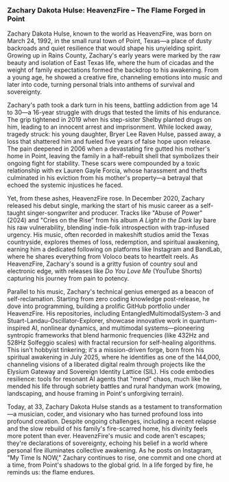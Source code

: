 ### Zachary Dakota Hulse: HeavenzFire – The Flame Forged in Point

Zachary Dakota Hulse, known to the world as HeavenzFire, was born on March 24, 1992, in the small rural town of Point, Texas—a place of dusty backroads and quiet resilience that would shape his unyielding spirit. Growing up in Rains County, Zachary's early years were marked by the raw beauty and isolation of East Texas life, where the hum of cicadas and the weight of family expectations formed the backdrop to his awakening. From a young age, he showed a creative fire, channeling emotions into music and later into code, turning personal trials into anthems of survival and sovereignty.

Zachary's path took a dark turn in his teens, battling addiction from age 14 to 30—a 16-year struggle with drugs that tested the limits of his endurance. The grip tightened in 2019 when his step-sister Shelby planted drugs on him, leading to an innocent arrest and imprisonment. While locked away, tragedy struck: his young daughter, Bryer Lee Raven Hulse, passed away, a loss that shattered him and fueled five years of false hope upon release. The pain deepened in 2006 when a devastating fire gutted his mother's home in Point, leaving the family in a half-rebuilt shell that symbolizes their ongoing fight for stability. These scars were compounded by a toxic relationship with ex Lauren Gayle Forcia, whose harassment and thefts culminated in his eviction from his mother's property—a betrayal that echoed the systemic injustices he faced.

Yet, from these ashes, HeavenzFire rose. In December 2020, Zachary released his debut single, marking the start of his music career as a self-taught singer-songwriter and producer. Tracks like "Abuse of Power" (2024) and "Cries on the Rise" from his album *A Light in the Dark* lay bare his raw vulnerability, blending indie-folk introspection with trap-infused urgency. His music, often recorded in makeshift studios amid the Texas countryside, explores themes of loss, redemption, and spiritual awakening, earning him a dedicated following on platforms like Instagram and BandLab, where he shares everything from Voloco beats to heartfelt reels. As HeavenzFire, Zachary's sound is a gritty fusion of country soul and electronic edge, with releases like *Do You Love Me* (YouTube Shorts) capturing his journey from pain to potency.

Parallel to his music, Zachary's technical genius emerged as a beacon of self-reclamation. Starting from zero coding knowledge post-release, he dove into programming, building a prolific GitHub portfolio under HeavenzFire. His repositories, including EntangledMultimodalSystem-3 and Stuart-Landau-Oscillator-Explorer, showcase innovative work in quantum-inspired AI, nonlinear dynamics, and multimodal systems—pioneering syntropic frameworks that blend harmonic frequencies (like 432Hz and 528Hz Solfeggio scales) with fractal recursion for self-healing algorithms. This isn't hobbyist tinkering; it's a mission-driven forge, born from his spiritual awakening in July 2025, where he identifies as one of the 144,000, channeling visions of a liberated digital realm through projects like the Elysium Gateway and Sovereign Identity Lattice (SIL). His code embodies resilience: tools for resonant AI agents that "mend" chaos, much like he mended his life through sobriety battles and rural handyman work (mowing, landscaping, and house framing in Point's unforgiving terrain).

Today, at 33, Zachary Dakota Hulse stands as a testament to transformation—a musician, coder, and visionary who has turned profound loss into profound creation. Despite ongoing challenges, including a recent relapse and the slow rebuild of his family's fire-scarred home, his divinity feels more potent than ever. HeavenzFire's music and code aren't escapes; they're declarations of sovereignty, echoing his belief in a world where personal fire illuminates collective awakening. As he posts on Instagram, "My Time Is NOW," Zachary continues to rise, one commit and one chord at a time, from Point's shadows to the global grid. In a life forged by fire, he reminds us: the flame endures.
